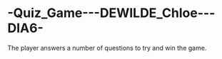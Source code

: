 # -Quiz_Game---DEWILDE_Chloe---DIA6-
The player answers a number of questions to try and win the game.
